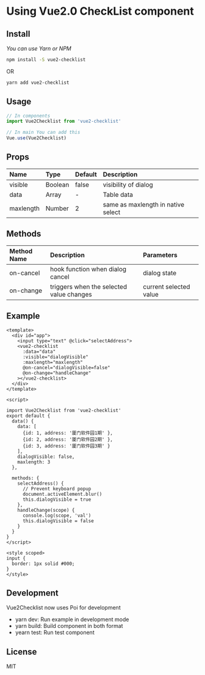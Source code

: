 # Using Vue2.0 CheckList component

## Install

<i>You can use Yarn or NPM</i>
```bash
npm install -S vue2-checklist
```
OR
```bash
yarn add vue2-checklist
```

## Usage

```js
// In components
import Vue2Checklist from 'vue2-checklist'

// In main You can add this
Vue.use(Vue2Checklist)
```

## Props
|Name|Type|Default|Description|
|:----- |:------|:------|:------|
|visible |Boolean |false |visibility of dialog |
|data |Array |- |Table data |
|maxlength |Number |2 |same as maxlength in native select |


## Methods  
|Method Name|Description|Parameters|
|:----- |:------|:------|
|on-cancel |hook function when dialog cancel |dialog state |
|on-change |triggers when the selected value changes |current selected value |

## Example

```vue
<template>
  <div id="app">
    <input type="text" @click="selectAddress">
    <vue2-checklist
      :data="data"
      :visible="dialogVisible"
      :maxlength="maxlength"
      @on-cancel="dialogVisible=false"
      @on-change="handleChange"
    ></vue2-checklist>
  </div>
</template>

<script>

import Vue2Checklist from 'vue2-checklist'
export default {
  data() {
    data: [
      {id: 1, address: '厦门软件园1期' },
      {id: 2, address: '厦门软件园2期' },
      {id: 3, address: '厦门软件园3期' }
    ],
    dialogVisible: false,
    maxlength: 3
  },

  methods: {
    selectAddress() {
      // Prevent keyboard popup
      document.activeElement.blur()
      this.dialogVisible = true
    },
    handleChange(scope) {
      console.log(scope, 'val')
      this.dialogVisible = false
    }
  }
}
</script>

<style scoped>
input {
  border: 1px solid #000;
}
</style>
```

## Development

Vue2Checklist now uses Poi for development

* yarn dev: Run example in development mode
* yarn build: Build component in both format
* yearn test: Run test component

## License

MIT
